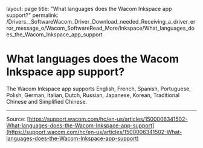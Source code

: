 layout: page
title: "What languages does the Wacom Inkspace app support?"
permalink: /Drivers__SoftwareWacom_Driver_Download_needed_Receiving_a_driver_error_message_o/Wacom_SoftwareRead_More/Inkspace/What_languages_does_the_Wacom_Inkspace_app_support

# What languages does the Wacom Inkspace app support?

The Wacom Inkspace app supports English, French, Spanish, Portuguese, Polish, German, Italian, Dutch, Russian, Japanese, Korean, Traditional Chinese and Simplified Chinese.

---
Source: [https://support.wacom.com/hc/en-us/articles/1500006341502-What-languages-does-the-Wacom-Inkspace-app-support](https://support.wacom.com/hc/en-us/articles/1500006341502-What-languages-does-the-Wacom-Inkspace-app-support)
